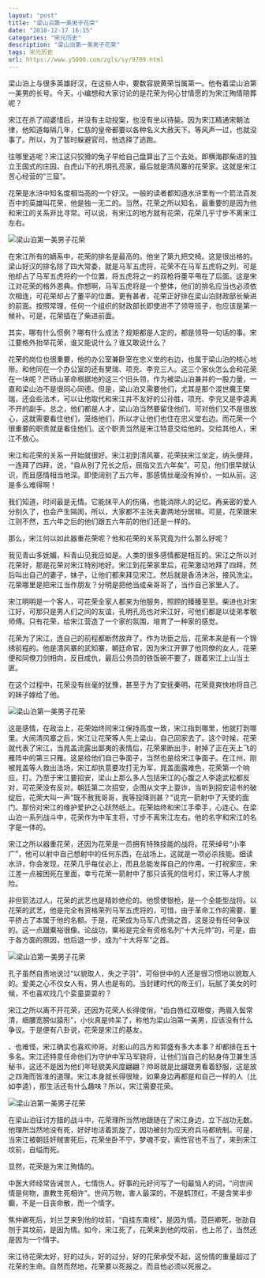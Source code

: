 ```yaml
---
layout: "post"
title: "梁山泊第一美男子花荣"
date: "2018-12-17 16:15"
categories: "宋元历史"
description: "梁山泊第一美男子花荣"
tags: 宋元历史
url: https://www.y5000.com/zgls/sy/9709.html
---
```






梁山泊上与很多英雄好汉，在这些人中，要数容貌黄荣当属第一。他有着梁山泊第一美男的长号。今天，小编想和大家讨论的是花荣为何心甘情愿的为宋江殉情陪葬呢？

宋江在杀了阎婆惜后，并没有主动投案，也没有坐以待毙。因为宋江精通宋朝法律，他知道每隔几年，仁慈的皇帝都要以各种名义大赦天下。等风声一过，也就没事了。所以，为了暂时躲避官司，他选择了逃跑。

往哪里逃呢？宋江这只狡猾的兔子早给自己盘算出了三个去处。即横海郡柴进的独立王国式的庄园，白虎山下的孔明孔亮家，最后就是清风寨的花荣家。这就是宋江苦心经营的“三窟”。

花荣是水浒中知名度相当高的一个好汉。一般的读者都知道水浒里有一个箭法百发百中的英雄叫花荣，他是独一无二的。当然，花荣之所以知名，最重要的是因为他和宋江的关系非比寻常。可以说，有宋江的地方就有花荣，花荣几乎寸步不离宋江左右。

![梁山泊第一美男子花荣](/uploads/allimg/170109/6-1F109112910227.JPG)

在宋江所有的嫡系中，花荣的排名是最高的。他坐了第九把交椅。这是很出格的。梁山好汉的排名除了四大常委，就是马军五虎将，花荣不在马军五虎将之列，可是他却占了马军五虎将的一个位置，将五虎将之一的双枪将董平甩在了后面。这是宋江对花荣的格外恩典。你想啊，马军五虎将是一个整体，他们的排名应当也必须依次相连，可花荣却占了董平的位置。更有甚者，花荣正好排在梁山泊财政部长柴进的前面。按照常理，任何一个组织的财政部长即使进不了领导班子，也应该是第一候补。可是，花荣插在了柴进前面。

其实，哪有什么惯例？哪有什么成法？规矩都是人定的，都是领导一句话的事。宋江要格外抬举花荣，谁又能说什么？谁又敢说什么？

花荣的岗位也很重要，他的办公室兼卧室在忠义堂的右边，也属于梁山泊的核心地带。和他同在一个办公室的还有樊瑞、项充、李兖三人。这三个家伙怎么会和花荣在一块呢？芒砀山革命根据地的这三个旧头领，作为被梁山泊兼并的一股力量，一直和梁山泊不是很同心同德。但是，梁山泊又需要他们，尤其是那个混世魔王樊瑞，还会些法术，可以让他取代和宋江并不友好的公孙胜，项充、李兖又是李逵离不开的副手。总之，他们都是人才，梁山泊当然要留住他们，可对他们又不是很放心，这就需要看住他们，笼络他们，所以才让他们也住在忠义堂右边。而花荣一个很重要的职责就是看住他们。这个职责当然是宋江特意交给他的。交给其他人，宋江不放心。

宋江和花荣的关系一开始就很好。宋江初到清风寨，花荣扶宋江坐定，纳头便拜，一连拜了四拜，说，“自从别了兄长之后，屈指又五六年矣”。可见，他们很早就认识，而且感情相当地深。即使阔别了五六年，那感情丝毫没有掉价，一如从前。这是多么难得啊！

我们知道，时间最是无情。它能抹平人的伤痛，也能消除人的记忆。再亲密的爱人分别久了，也会产生隔阂，所以，大家都不主张夫妻两地分居嘛。可是，花荣跟宋江则不然，五六年之后的他们跟五六年前的他们还是一样的。

那么，宋江何以如此器重花荣呢？他和花荣的关系究竟为什么那么好呢？

我见青山多妩媚，料青山见我应如是。人类的很多感情都是相互的。宋江之所以对花荣好，那是花荣对宋江特别地好。宋江到花荣家里后，花荣激动地拜了四拜，然后叫出自己的妻子，妹子，让他们都来拜见宋江。然后就是香汤沐浴，接风洗尘。花荣哪里是把宋江当作朋友？分明是把他当成亲哥哥了，当作自己家里人了。

宋江明明是一个客人，可花荣全家人都来为他服务，照顾的臻臻至至。柴进也对宋江好，可那只是男人们之间的友谊，孔明孔亮也对宋江好，可他们都是以徒弟孝敬师傅。只有花荣，给宋江营造了一个家的氛围，培育了一种家的感觉。

花荣为了宋江，连自己的前程都断然放弃了。作为功臣之后，花荣本来是有一个锦绣前程的。他是清风寨的武知寨，朝廷命官，因为宋江开罪了他同僚的女人，花荣便和同僚刀剑相向，反目成仇，最后公务员的铁饭碗不要了，跟着宋江上山当土匪。

在这个过程中，花荣没有丝毫的犹豫，甚至于为了安抚秦明，花荣竟爽快地将自己的妹子嫁给了他。

![梁山泊第一美男子花荣](/uploads/allimg/170109/6-1F109113021214.JPG)

这是感情，在政治上，花荣始终同宋江保持高度一致，宋江指到哪里，他就打到哪里。大闹清风寨之后，宋江让花荣等人先上梁山，自己回家去了。这个时候，花荣就代表了宋江，当晁盖流露出鄙夷的表情后，花荣果断出手，射掉了正在天上飞的雁阵中的第三只雁。这是给他们自己争面子，当然也是给宋江争面子。在江州，刚被晁盖等人救出法场，宋江却执意要攻打无为军，晁盖面露难色，花荣第一个响应，打。乃至于宋江要招安，梁山上那么多人包括宋江的心腹之人李逵武松都反对，可花荣没有反对。朝廷第二次招安，企图从文字上耍诈，当听到招安诏书的破绽后，花荣大叫一声“既不赦我哥哥，我等投降则甚？”说完一箭射中了天使的面门。那份对宋江的维护爱护之心跃然纸上。花荣始终和宋江手牵手，心连心。在梁山泊一系列战斗中，花荣作为中军主将，寸步不离宋江左右。他的名字和宋江的名字是一体的。

宋江之所以器重花荣，还因为花荣是一员拥有特殊技能的战将。花荣绰号“小李广”，他可以射中自己想射中的任何东西，在战场上，这就是一项必杀技能。细读水浒，你会发现，花荣几乎每仗必上，而且总能发挥自己的作用。一打祝家庄，宋江差一点被困死在里面，幸亏花荣一箭射中了那只该死的信号灯，宋江等人才脱险。

非但箭法过人，花荣的武艺也是精妙绝伦的。他惯使银枪，是一个全能型战将。以花荣的武艺，他是完全有资格荣列马军五虎将的，可惜，由于革命工作的需要，董平挤占了本属于他的名额。于是，花荣成为马军八虎骑之首，这是没有任何争议的。这一点跟粟裕很像。论战功，粟裕是完全有资格名列“十大元帅”的，可是，由于各方面的原因，他后退一步，成为“十大将军”之首。

![梁山泊第一美男子花荣](/uploads/allimg/170109/6-1F10911311O09.JPG)

孔子虽然自责地说过“以貌取人，失之子羽”，可俗世中的人还是很习惯地以貌取人的。爱美之心不仅女人有，男人也是有的。当封建时代的帝王们，玩腻了美女的时候，不也喜欢找几个娈童耍耍的？

宋江之所以离不开花荣，还因为花荣人长得俊俏，“齿白唇红双眼俊，两眉入鬓常清，细腰宽膀似猿形”，小伙真是帅呆了，称他为梁山泊第一美男，应该没有什么争议。于是便有八卦说，花荣是宋江的基友。

、也难怪，宋江确实也喜欢帅哥。对影山的吕方和郭盛有多大本事？却都排在五十多名。宋江还特意任命他们为守护中军马军骁将，让他们当自己的贴身侍卫兼生活秘书，这还不是因为他们年轻貌美风度翩翩？帅哥就是比龌蹉男看着舒服，这是放之四海而皆准的道理。宋江本身就长得很矬，如果身边再都是和自己一样的人（比如李逵），那生活还有什么趣味？所以，宋江需要花荣。

![梁山泊第一美男子花荣](/uploads/allimg/170109/6-1F109113222D9.JPG)

在梁山泊征讨方腊的战斗中，花荣理所当然地跟随在了宋江身边，立下战功无数。他理所当然地没有死，好好地活着凯旋了，因功被封为应天府兵马都统制。可是，当宋江被朝廷奸贼害死后，花荣坐卧不宁，梦魂不安，索性官也不当了，来到宋江坟前，自缢而死。

显然，花荣是为宋江殉情的。

中医大师经常告诫世人，七情伤人。好事的元好问写了一句最恼人的词，“问世间情是何物，直教生死相许”。世间万物，害人最深的，不是鹤顶红，不是含笑半步癫，不是一日丧命散，而一个情字。

焦仲卿死后，刘兰芝来到他的坟前，“自挂东南枝”，是因为情。范巨卿死，张劭自刎于其坟前，是因为情。如今，宋江死了，花荣来到他的坟前，也上吊了，当然还是因为一个情字。

宋江待花荣太好，好的过头，好的过分，好的花荣承受不起，这份情的重量超过了花荣的生命。自然而然地，花荣要以死报之。而且他必须以死报之。
